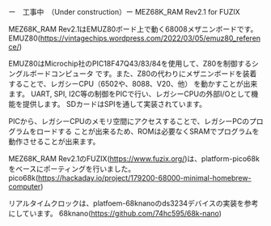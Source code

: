 ー　工事中　（Under construction）ー
MEZ68K_RAM Rev2.1 for FUZIX

MEZ68K_RAM Rev2.1はEMUZ80ボード上で動く68008メザニンボードです。
EMUZ80(https://vintagechips.wordpress.com/2022/03/05/emuz80_reference/)

EMUZ80はMicrochip社のPIC18F47Q43/83/84を使用して、Z80を制御するシングルボードコンピュータ
です。また、Z80の代わりにメザニンボードを装着することで、レガシーCPU（6502や、8088、V20、他）
を動かすことが出来ます。
UART, SPI, I2C等の制御をPICで行い、レガシーCPUの外部I/Oとして機能を提供します。
SDカードはSPIを通して実装されています。

PICから、レガシーCPUのメモリ空間にアクセスすることで、レガシーPCのプログラムをロードする
ことが出来るため、ROMは必要なくSRAMでプログラムを動作させることが出来ます。

MEZ68K_RAM Rev2.1のFUZIX(https://www.fuzix.org/)は、platform-pico68kをベースにポーティングを行いました。
pico68k(https://hackaday.io/project/179200-68000-minimal-homebrew-computer)

リアルタイムクロックは、platfoem-68knanoのds3234デバイスの実装を参考にしています。
68knano(https://github.com/74hc595/68k-nano)
